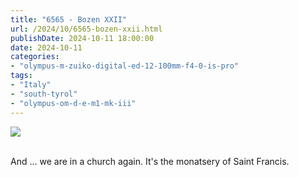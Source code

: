 ```yaml
---
title: "6565 - Bozen XXII"
url: /2024/10/6565-bozen-xxii.html
publishDate: 2024-10-11 18:00:00
date: 2024-10-11
categories:
- "olympus-m-zuiko-digital-ed-12-100mm-f4-0-is-pro"
tags:
- "Italy"
- "south-tyrol"
- "olympus-om-d-e-m1-mk-iii"
---
```

<div class="container">
<div class="center"><a target="_blank" href="https://d25zfm9zpd7gm5.cloudfront.net/1200x1200/2020/20200907_102448-ORF-DxO_DeepPRIMEXD2_lr.jpg"><img class="webfeedsFeaturedVisual" src="https://d25zfm9zpd7gm5.cloudfront.net/0600x0600/2020/20200907_102448-ORF-DxO_DeepPRIMEXD2_lr.jpg" /></a></div>
</div>
<br />

And ... we are in a church again. It's the monatsery of Saint Francis. 

